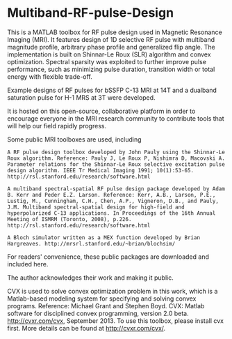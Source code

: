 # Multiband-RF-pulse-Design
This is a MATLAB toolbox for RF pulse design used in Magnetic Resonance Imaging (MRI). It features design of 1D selective RF pulse with multiband magnitude profile, arbitrary phase profile and generalized flip angle. The implementation is built on Shinnar-Le Roux (SLR) algorithm and convex optimization. Spectral sparsity was exploited to further improve pulse performance, such as minimizing pulse duration, transition width or total energy with flexible trade-off. 

Example designs of RF pulses for bSSFP C-13 MRI at 14T and a dualband saturation pulse for H-1 MRS at 3T were developed.

It is hosted on this open-source, collaborative platform in order to encourage everyone in the MRI research community to contribute tools that will help our field rapidly progress.

Some public MRI toolboxes are used, including 
    
    A RF pulse design toolbox developed by John Pauly using the Shinnar-Le Roux algorithm. Reference: Pauly J, Le Roux P, Nishimra D, Macovski A. Parameter relations for the Shinnar-Le Roux selective excitation pulse design algorithm. IEEE Tr Medical Imaging 1991; 10(1):53-65. http://rsl.stanford.edu/research/software.html
    
    A multiband spectral-spatial RF pulse design package developed by Adam B. Kerr and Peder E.Z. Larson. Reference: Kerr, A.B., Larson, P.E., Lustig, M., Cunningham, C.H., Chen, A.P., Vigneron, D.B., and Pauly, J.M. Multiband spectral-spatial design for high-field and hyperpolarized C-13 applications. In Proceedings of the 16th Annual Meeting of ISMRM (Toronto, 2008), p.226. http://rsl.stanford.edu/research/software.html
    
    A Bloch simulator written as a MEX function developed by Brian Hargreaves. http://mrsrl.stanford.edu/~brian/blochsim/
For readers' convenience, these public packages are downloaded and included here. 

The author acknowledges their work and making it public.

CVX is used to solve convex optimization problem in this work, which is a Matlab-based modeling system for specifying and solving convex programs. Reference: Michael Grant and Stephen Boyd. CVX: Matlab software for disciplined convex programming, version 2.0 beta. http://cvxr.com/cvx, September 2013. To use this toolbox, please install cvx first. More details can be found at http://cvxr.com/cvx/.
